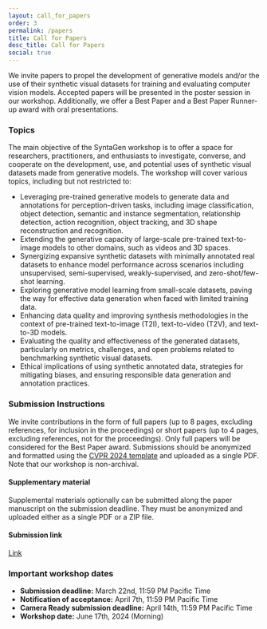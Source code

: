 ```yaml
---
layout: call_for_papers
order: 3
permalink: /papers
title: Call for Papers
desc_title: Call for Papers
social: true
---
```


We invite papers to propel the development of generative models and/or the use of their synthetic visual datasets for training and evaluating computer vision models. Accepted papers will be presented in the poster session in our workshop. Additionally, we offer a Best Paper and a Best Paper Runner-up award with oral presentations.

### Topics
The main objective of the SyntaGen workshop is to offer a space for researchers, practitioners, and enthusiasts to investigate, converse, and cooperate on the development, use, and potential uses of synthetic visual datasets made from generative models. The workshop will cover various topics, including but not restricted to:
* Leveraging pre-trained generative models to generate data and annotations for perception-driven tasks, including image classification, object detection, semantic and instance segmentation, relationship detection, action recognition, object tracking, and 3D shape reconstruction and recognition.
* Extending the generative capacity of large-scale pre-trained text-to-image models to other domains, such as videos and 3D spaces.
* Synergizing expansive synthetic datasets with minimally annotated real datasets to enhance model performance across scenarios including unsupervised, semi-supervised, weakly-supervised, and zero-shot/few-shot learning.
* Exploring generative model learning from small-scale datasets, paving the way for effective data generation when faced with limited training data.
* Enhancing data quality and improving synthesis methodologies in the context of pre-trained text-to-image (T2I), text-to-video (T2V), and text-to-3D models.
* Evaluating the quality and effectiveness of the generated datasets, particularly on metrics, challenges, and open problems related to benchmarking synthetic visual datasets.
* Ethical implications of using synthetic annotated data, strategies for mitigating biases, and ensuring responsible data generation and annotation practices.

### Submission Instructions
We invite contributions in the form of full papers (up to 8 pages, excluding references, for inclusion in the proceedings) or short papers (up to 4 pages, excluding references, not for the proceedings). Only full papers will be considered for the Best Paper award. Submissions should be anonymized and formatted using the [CVPR 2024 template](https://github.com/cvpr-org/author-kit/releases) and uploaded as a single PDF. Note that our workshop is non-archival.

#### Supplementary material
Supplemental materials optionally can be submitted along the paper manuscript on the submission deadline. They must be anonymized and uploaded either as a single PDF or a ZIP file.

#### Submission link
[Link](https://openreview.net/group?id=thecvf.com/CVPR/2024/Workshop/SyntaGen )

### Important workshop dates
* **Submission deadline:** March 22nd, 11:59 PM Pacific Time
* **Notification of acceptance:** April 7th, 11:59 PM Pacific Time
* **Camera Ready submission deadline:** April 14th, 11:59 PM Pacific Time
* **Workshop date:** June 17th, 2024 (Morning)

<!-- We cordially invite submissions and participation in our “Backdoors in Deep Learning: The Good, the Bad, and the Ugly” workshop (neurips2023-bugs.github.io) that will be held on December 15 or 16, 2023 at NeurIPS 2023, New Orleans, USA.  -->

<!-- The submission deadline is **<s>September 29, 2023</s> October 6th, 2023, 23:59 AoE** and the submission link <a href="https://openreview.net/group?id=NeurIPS.cc/2023/Workshop/BUGS">https://openreview.net/group?id=NeurIPS.cc/2023/Workshop/BUGS</a>.

#### Motivation and Topics

The main objective of the SyntaGen workshop is to offer a space for researchers, practitioners, and
enthusiasts to investigate, converse, and cooperate on the development, use, and potential uses of
synthetic visual datasets made from generative models. The workshop will cover various topics,
including but not restricted to:

* Leveraging pre-trained generative models to generate data and annotations for perception-driven tasks, including image classification, object detection, semantic and instance segmentation, relationship detection, action recognition, object tracking, and 3D shape reconstruction and recognition.
* Extending the generative capacity of large-scale pre-trained text-to-image models to other
domains, such as videos and 3D spaces.
* Synergizing expansive synthetic datasets with minimally annotated real datasets to enhance
model performance across scenarios including unsupervised, semi-supervised, weakly supervised, and zero-shot/few-shot learning.
* Enhancing data quality and improving synthesis methodologies in the context of pre-trained
text-to-image (T2I), text-to-video (T2V), and text-to-3D models.
* Evaluating the quality and effectiveness of the generated datasets, particularly on metrics,
challenges, and open problems related to benchmarking synthetic visual datasets.
* Ethical implications of using synthetic annotated data, strategies for mitigating biases, and
ensuring responsible data generation and annotation practices.

We only consider submissions that haven’t been published in any peer-reviewed venue, including NeurIPS 2023 conference. **We allow dual submissions with other workshops or conferences. The workshop is non-archival and will not have any official proceedings**. All accepted papers will be allocated either a poster presentation or a talk slot.
 

### Submission Instructions

Papers should be submitted to OpenReview: <a href="https://openreview.net/group?id=NeurIPS.cc/2023/Workshop/BUGS">https://openreview.net/group?id=NeurIPS.cc/2023/Workshop/BUGS</a>

Submitted papers should have up to 6 pages (excluding references, acknowledgments, or appendices). Please use the NeurIPS submission template provided at <a href="https://neurips.cc/Conferences/2023/PaperInformation/StyleFiles">https://neurips.cc/Conferences/2023/PaperInformation/StyleFiles</a>.
Submissions must be anonymous following NeurIPS double-blind reviewing guidelines, NeurIPS Code of Conduct, and Code of Ethics. Accepted papers will be hosted on the workshop website but are considered non-archival and can be submitted to other workshops, conferences, or journals if their submission policy allows. -->